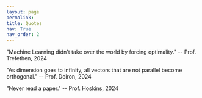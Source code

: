 ```yaml
---
layout: page
permalink: 
title: Quotes
nav: True
nav_order: 2
---
```


"Machine Learning didn't take over the world by forcing optimality." -- Prof. Trefethen, 2024

"As dimension goes to infinity, all vectors that are not parallel become orthogonal." -- Prof. Doiron, 2024

"Never read a paper." -- Prof. Hoskins, 2024
